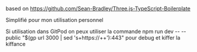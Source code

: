based on https://github.com/Sean-Bradley/Three.js-TypeScript-Boilerplate


Simplifié pour mon utilisation personnel


Si utilisation dans GitPod on peux utiliser la commande npm run dev -- --public "$(gp url 3000 | sed 's+https://++'):443"
pour debug et kiffer la kiffance